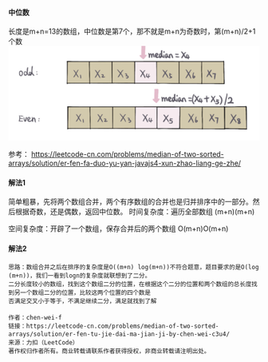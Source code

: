 
#### 中位数
长度是m+n=13的数组，中位数是第7个，那不就是m+n为奇数时，第(m+n)/2+1个数
![](../../../assets/img-algorithm/图1中位数.png)

参考：
https://leetcode-cn.com/problems/median-of-two-sorted-arrays/solution/er-fen-fa-duo-yu-yan-javajs4-xun-zhao-liang-ge-zhe/
#### 解法1
简单粗暴，先将两个数组合并，两个有序数组的合并也是归并排序中的一部分。然后根据奇数，还是偶数，返回中位数。
时间复杂度：遍历全部数组 (m+n)(m+n)

空间复杂度：开辟了一个数组，保存合并后的两个数组 O(m+n)O(m+n)

#### 解法2
```
思路：数组合并之后在排序的复杂度是O((m+n) log(m+n))不符合题意，题目要求的是O(log (m+n))，我们一看到logn的复杂度就联想到了二分。
二分长度较小的数组，找到这个数组二分的位置，在根据这个二分的位置和两个数组的总长度找到另一个数组二分的位置，比较这两个位置的四个数是
否满足交叉小于等于，不满足继续二分，满足就找到了解

作者：chen-wei-f
链接：https://leetcode-cn.com/problems/median-of-two-sorted-arrays/solution/er-fen-tu-jie-dai-ma-jian-ji-by-chen-wei-c3u4/
来源：力扣（LeetCode）
著作权归作者所有。商业转载请联系作者获得授权，非商业转载请注明出处。
```